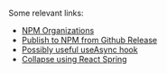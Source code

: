 Some relevant links:

- [NPM Organizations](https://docs.npmjs.com/organizations)
- [Publish to NPM from Github Release](https://dev.to/astagi/publish-to-npm-using-github-actions-23fn)
- [Possibly useful useAsync hook](https://usehooks.com/useAsync/)
- [Collapse using React Spring](https://codesandbox.io/s/github/pmndrs/react-spring/tree/master/demo/src/sandboxes/tree)
